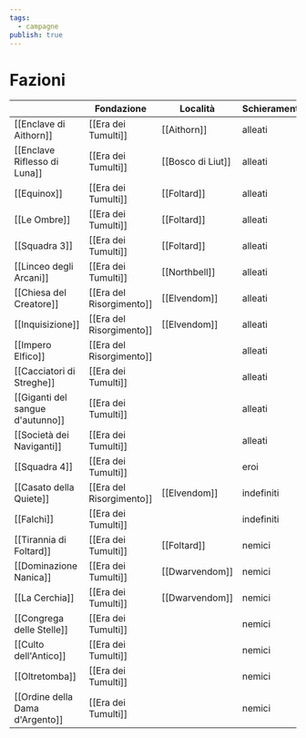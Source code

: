 ```yaml
---
tags:
  - campagne
publish: true
---
```

# Fazioni

|                                  | Fondazione               | Località          | Schieramento |
| -------------------------------- | ------------------------ | ----------------- | ------------ |
| [[Enclave di Aithorn]]           | [[Era dei Tumulti]]      | [[Aithorn]]       | alleati      |
| [[Enclave Riflesso di Luna]]     | [[Era dei Tumulti]]      | [[Bosco di Liut]] | alleati      |
| [[Equinox]]                      | [[Era dei Tumulti]]      | [[Foltard]]       | alleati      |
| [[Le Ombre]]                     | [[Era dei Tumulti]]      | [[Foltard]]       | alleati      |
| [[Squadra 3]]                    | [[Era dei Tumulti]]      | [[Foltard]]       | alleati      |
| [[Linceo degli Arcani]]          | [[Era dei Tumulti]]      | [[Northbell]]     | alleati      |
| [[Chiesa del Creatore]]          | [[Era del Risorgimento]] | [[Elvendom]]      | alleati      |
| [[Inquisizione]]                 | [[Era del Risorgimento]] | [[Elvendom]]      | alleati      |
| [[Impero Elfico]]                | [[Era del Risorgimento]] |                   | alleati      |
| [[Cacciatori di Streghe]]        | [[Era dei Tumulti]]      |                   | alleati      |
| [[Giganti del sangue d'autunno]] | [[Era dei Tumulti]]      |                   | alleati      |
| [[Società dei Naviganti]]        | [[Era dei Tumulti]]      |                   | alleati      |
| [[Squadra 4]]                    | [[Era dei Tumulti]]      |                   | eroi         |
| [[Casato della Quiete]]          | [[Era del Risorgimento]] | [[Elvendom]]      | indefiniti   |
| [[Falchi]]                       | [[Era dei Tumulti]]      |                   | indefiniti   |
| [[Tirannia di Foltard]]          | [[Era dei Tumulti]]      | [[Foltard]]       | nemici       |
| [[Dominazione Nanica]]           | [[Era dei Tumulti]]      | [[Dwarvendom]]    | nemici       |
| [[La Cerchia]]                   | [[Era dei Tumulti]]      | [[Dwarvendom]]    | nemici       |
| [[Congrega delle Stelle]]        | [[Era dei Tumulti]]      |                   | nemici       |
| [[Culto dell'Antico]]            | [[Era dei Tumulti]]      |                   | nemici       |
| [[Oltretomba]]                   | [[Era dei Tumulti]]      |                   | nemici       |
| [[Ordine della Dama d'Argento]]  | [[Era dei Tumulti]]      |                   | nemici       |


